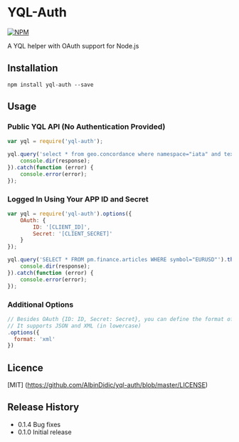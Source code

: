# YQL-Auth
[![NPM](https://nodei.co/npm/yql-auth.png)](https://nodei.co/npm/yql-auth/)

A YQL helper with OAuth support for Node.js

## Installation
`npm install yql-auth --save`

## Usage
### Public YQL API (No Authentication Provided)
```javascript
var yql = require('yql-auth');

yql.query('select * from geo.concordance where namespace="iata" and text="sfo"').then(function (response) {
	console.dir(response);
}).catch(function (error) {
	console.error(error);
});
```

### Logged In Using Your APP ID and Secret
```javascript
var yql = require('yql-auth').options({
	OAuth: {
		ID: '[CLIENT_ID]',
		Secret: '[CLIENT_SECRET]'
	}
});

yql.query('SELECT * FROM pm.finance.articles WHERE symbol="EURUSD"').then(function (response) {
	console.dir(response);
}).catch(function (error) {
	console.error(error);
});
```

### Additional Options
```javascript
// Besides OAuth {ID: ID, Secret: Secret}, you can define the format of the response.
// It supports JSON and XML (in lowercase)
.options({
  format: 'xml'
})
```

## Licence
[MIT] (https://github.com/AlbinDidic/yql-auth/blob/master/LICENSE)

## Release History
* 0.1.4 Bug fixes
* 0.1.0 Initial release
